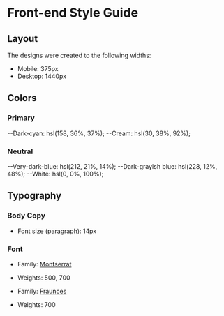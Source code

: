 # Front-end Style Guide

## Layout

The designs were created to the following widths:

- Mobile: 375px
- Desktop: 1440px

## Colors

### Primary

--Dark-cyan: hsl(158, 36%, 37%);
--Cream: hsl(30, 38%, 92%);

### Neutral

--Very-dark-blue: hsl(212, 21%, 14%);
--Dark-grayish blue: hsl(228, 12%, 48%);
--White: hsl(0, 0%, 100%);

## Typography

### Body Copy

- Font size (paragraph): 14px

### Font

- Family: [Montserrat](https://fonts.google.com/specimen/Montserrat)
- Weights: 500, 700

- Family: [Fraunces](https://fonts.google.com/specimen/Fraunces)
- Weights: 700
